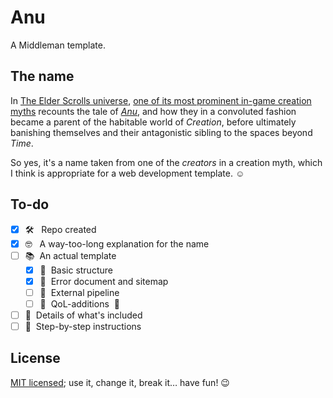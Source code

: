 # Anu

A Middleman template.

## The name

In [The Elder Scrolls universe](https://elderscrolls.bethesda.net), [one of its most prominent in-game creation myths](https://en.uesp.net/wiki/Lore:The_Annotated_Anuad) recounts the tale of <i>[Anu](https://en.uesp.net/wiki/Lore:Anu)</i>, and how they in a convoluted fashion became a parent of the habitable world of <i>Creation</i>, before ultimately banishing themselves and their antagonistic sibling to the spaces beyond <i>Time</i>.

So yes, it's a name taken from one of the _creators_ in a creation myth, which I think is appropriate for a web development template. :relaxed:

## To-do

- [x] 🛠 &nbsp;&nbsp;Repo created
- [x] 🤓 &nbsp;&nbsp;A way-too-long explanation for the name
- [ ] :books:&nbsp;&nbsp;An actual template
  - [x] :green_book:&nbsp;&nbsp;Basic structure
  - [x] :closed_book:&nbsp;&nbsp;Error document and sitemap
  - [ ] :blue_book:&nbsp;&nbsp;External pipeline
  - [ ] :orange_book:&nbsp;&nbsp;QoL-additions&nbsp;&nbsp;🤔
- [ ] :pencil:&nbsp;&nbsp;Details of what's included
- [ ] :book:&nbsp;&nbsp;Step-by-step instructions

## License

[MIT licensed](LICENSE); use it, change it, break it… have fun! :wink:
